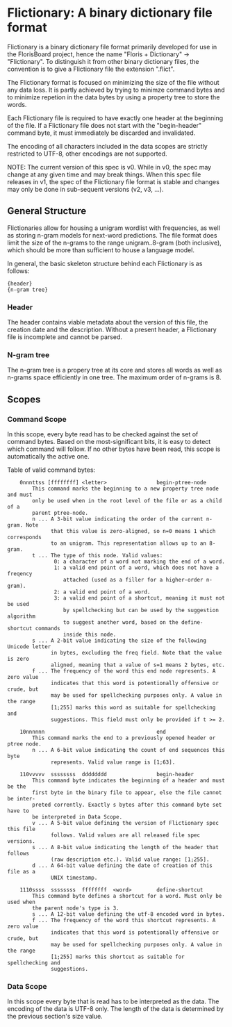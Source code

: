 # Flictionary: A binary dictionary file format
Flictionary is a binary dictionary file format primarily developed for use in
the FlorisBoard project, hence the name "Floris + Dictionary" -> "Flictionary".
To distinguish it from other binary dictionary files, the convention is to
give a Flictionary file the extension ".flict".

The Flictionary format is focused on minimizing the size of the file without
any data loss. It is partly achieved by trying to minimze command bytes and to
minimize repetion in the data bytes by using a property tree to store the words.

Each Flictionary file is required to have exactly one header at the beginning
of the file. If a Flictionary file does not start with the "begin-header"
command byte, it must immediately be discarded and invalidated.

The encoding of all characters included in the data scopes are strictly
restricted to UTF-8, other encodings are not supported.

NOTE: The current version of this spec is v0. While in v0, the spec may change
at any given time and may break things. When this spec file releases in v1,
the spec of the Flictionary file format is stable and changes may only be done
in sub-sequent versions (v2, v3, ...).

## General Structure
Flictionaries allow for housing a unigram wordlist with frequencies, as well as
storing n-gram models for next-word predictions. The file format does limit the
size of the n-grams to the range unigram..8-gram (both inclusive), which should
be more than sufficient to house a language model.

In general, the basic skeleton structure behind each Flictionary is as follows:

```
{header}
{n-gram tree}
```

### Header
The header contains viable metadata about the version of this file, the creation
date and the description. Without a present header, a Flictionary file is
incomplete and cannot be parsed.

### N-gram tree
The n-gram tree is a propery tree at its core and stores all words as well as
n-grams space efficiently in one tree. The maximum order of n-grams is 8.

## Scopes

### Command Scope
In this scope, every byte read has to be checked against the set of command
bytes. Based on the most-significant bits, it is easy to detect which
command will follow. If no other bytes have been read, this scope is
automatically the active one.

Table of valid command bytes:

```
    0nnnttss [ffffffff] <letter>                begin-ptree-node
        This command marks the beginning to a new property tree node and must
        only be used when in the root level of the file or as a child of a
        parent ptree-node.
        n ... A 3-bit value indicating the order of the current n-gram. Note
              that this value is zero-aligned, so n=0 means 1 which corresponds
              to an unigram. This representation allows up to an 8-gram.
        t ... The type of this node. Valid values:
               0: a character of a word not marking the end of a word.
               1: a valid end point of a word, which does not have a freqency
                  attached (used as a filler for a higher-order n-gram).
               2: a valid end point of a word.
               3: a valid end point of a shortcut, meaning it must not be used
                  by spellchecking but can be used by the suggestion algorithm
                  to suggest another word, based on the define-shortcut commands
                  inside this node.
        s ... A 2-bit value indicating the size of the following Unicode letter
              in bytes, excluding the freq field. Note that the value is zero
              aligned, meaning that a value of s=1 means 2 bytes, etc.
        f ... The frequency of the word this end node represents. A zero value
              indicates that this word is potentionally offensive or crude, but
              may be used for spellchecking purposes only. A value in the range
              [1;255] marks this word as suitable for spellchecking and
              suggestions. This field must only be provided if t >= 2.

    10nnnnnn                                    end
        This command marks the end to a previously opened header or ptree node.
        n ... A 6-bit value indicating the count of end sequences this byte
              represents. Valid value range is [1;63].

    110vvvvv  ssssssss  dddddddd                begin-header
        This command byte indicates the beginning of a header and must be the
        first byte in the binary file to appear, else the file cannot be inter-
        preted corrently. Exactly s bytes after this command byte set have to
        be interpreted in Data Scope.
        v ... A 5-bit value defining the version of Flictionary spec this file
              follows. Valid values are all released file spec versions.
        s ... A 8-bit value indicating the length of the header that follows
              (raw description etc.). Valid value range: [1;255].
        d ... A 64-bit value defining the date of creation of this file as a
              UNIX timestamp.

    1110ssss  ssssssss  ffffffff  <word>        define-shortcut
        This command byte defines a shortcut for a word. Must only be used when
        the parent node's type is 3.
        s ... A 12-bit value defining the utf-8 encoded word in bytes.
        f ... The frequency of the word this shortcut represents. A zero value
              indicates that this word is potentionally offensive or crude, but
              may be used for spellchecking purposes only. A value in the range
              [1;255] marks this shortcut as suitable for spellchecking and
              suggestions.
```

### Data Scope
In this scope every byte that is read has to be interpreted as the data.
The encoding of the data is UTF-8 only. The length of the data is determined
by the previous section's size value.
